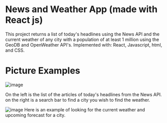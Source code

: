 # News and Weather App (made with React js)

  This project returns a list of today's headlines using the News API and the current weather of any city with a population of at least 1 million using the GeoDB and OpenWeather API's. Implemented with: React, Javascript, html, and CSS.

# Picture Examples
![image](https://github.com/MatthewHonan/News-Weather-React-App/assets/118576766/d44aedc2-5422-493f-8908-e537ea13037e)

 On the left is the list of the articles of today's headlines from the News API. on the right is a search bar to find a city you wish to find the weather.
 
 ![image](https://user-images.githubusercontent.com/118576766/203882337-05a1a2f5-7373-4ce7-a3ec-156b38d083e2.png)
Here is an example of looking for the current weather and upcoming forecast for a city.

